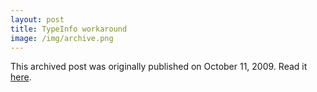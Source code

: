 ```yaml
---
layout: post
title: TypeInfo workaround
image: /img/archive.png
---
```

This archived post was originally published on October 11, 2009. Read it [here](/alex.ciobanu.org/index5295.html).
